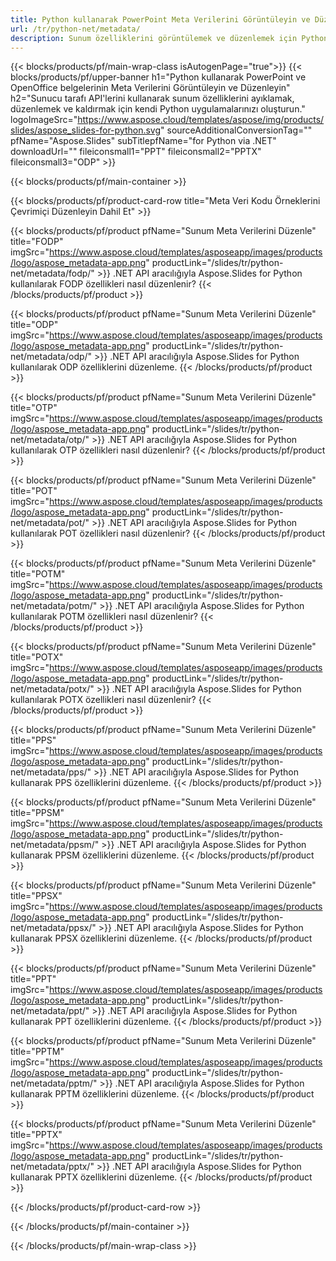 ```yaml
---
title: Python kullanarak PowerPoint Meta Verilerini Görüntüleyin ve Düzenleyin
url: /tr/python-net/metadata/
description: Sunum özelliklerini görüntülemek ve düzenlemek için Python kaynak kodu
---
```


{{< blocks/products/pf/main-wrap-class isAutogenPage="true">}}
{{< blocks/products/pf/upper-banner h1="Python kullanarak PowerPoint ve OpenOffice belgelerinin Meta Verilerini Görüntüleyin ve Düzenleyin" h2="Sunucu tarafı API'lerini kullanarak sunum özelliklerini ayıklamak, düzenlemek ve kaldırmak için kendi Python uygulamalarınızı oluşturun." logoImageSrc="https://www.aspose.cloud/templates/aspose/img/products/slides/aspose_slides-for-python.svg" sourceAdditionalConversionTag="" pfName="Aspose.Slides" subTitlepfName="for Python via .NET" downloadUrl="" fileiconsmall1="PPT" fileiconsmall2="PPTX" fileiconsmall3="ODP" >}}

{{< blocks/products/pf/main-container >}}

{{< blocks/products/pf/product-card-row title="Meta Veri Kodu Örneklerini Çevrimiçi Düzenleyin Dahil Et" >}}

{{< blocks/products/pf/product pfName="Sunum Meta Verilerini Düzenle" title="FODP" imgSrc="https://www.aspose.cloud/templates/asposeapp/images/products/logo/aspose_metadata-app.png" productLink="/slides/tr/python-net/metadata/fodp/" >}}
.NET API aracılığıyla Aspose.Slides for Python kullanılarak FODP özellikleri nasıl düzenlenir?
{{< /blocks/products/pf/product >}}

{{< blocks/products/pf/product pfName="Sunum Meta Verilerini Düzenle" title="ODP" imgSrc="https://www.aspose.cloud/templates/asposeapp/images/products/logo/aspose_metadata-app.png" productLink="/slides/tr/python-net/metadata/odp/" >}}
.NET API aracılığıyla Aspose.Slides for Python kullanılarak ODP özelliklerini düzenleme.
{{< /blocks/products/pf/product >}}

{{< blocks/products/pf/product pfName="Sunum Meta Verilerini Düzenle" title="OTP" imgSrc="https://www.aspose.cloud/templates/asposeapp/images/products/logo/aspose_metadata-app.png" productLink="/slides/tr/python-net/metadata/otp/" >}}
.NET API aracılığıyla Aspose.Slides for Python kullanılarak OTP özellikleri nasıl düzenlenir?
{{< /blocks/products/pf/product >}}

{{< blocks/products/pf/product pfName="Sunum Meta Verilerini Düzenle" title="POT" imgSrc="https://www.aspose.cloud/templates/asposeapp/images/products/logo/aspose_metadata-app.png" productLink="/slides/tr/python-net/metadata/pot/" >}}
.NET API aracılığıyla Aspose.Slides for Python kullanılarak POT özellikleri nasıl düzenlenir?
{{< /blocks/products/pf/product >}}

{{< blocks/products/pf/product pfName="Sunum Meta Verilerini Düzenle" title="POTM" imgSrc="https://www.aspose.cloud/templates/asposeapp/images/products/logo/aspose_metadata-app.png" productLink="/slides/tr/python-net/metadata/potm/" >}}
.NET API aracılığıyla Aspose.Slides for Python kullanılarak POTM özellikleri nasıl düzenlenir?
{{< /blocks/products/pf/product >}}

{{< blocks/products/pf/product pfName="Sunum Meta Verilerini Düzenle" title="POTX" imgSrc="https://www.aspose.cloud/templates/asposeapp/images/products/logo/aspose_metadata-app.png" productLink="/slides/tr/python-net/metadata/potx/" >}}
.NET API aracılığıyla Aspose.Slides for Python kullanılarak POTX özellikleri nasıl düzenlenir?
{{< /blocks/products/pf/product >}}

{{< blocks/products/pf/product pfName="Sunum Meta Verilerini Düzenle" title="PPS" imgSrc="https://www.aspose.cloud/templates/asposeapp/images/products/logo/aspose_metadata-app.png" productLink="/slides/tr/python-net/metadata/pps/" >}}
.NET API aracılığıyla Aspose.Slides for Python kullanarak PPS özelliklerini düzenleme.
{{< /blocks/products/pf/product >}}

{{< blocks/products/pf/product pfName="Sunum Meta Verilerini Düzenle" title="PPSM" imgSrc="https://www.aspose.cloud/templates/asposeapp/images/products/logo/aspose_metadata-app.png" productLink="/slides/tr/python-net/metadata/ppsm/" >}}
.NET API aracılığıyla Aspose.Slides for Python kullanarak PPSM özelliklerini düzenleme.
{{< /blocks/products/pf/product >}}

{{< blocks/products/pf/product pfName="Sunum Meta Verilerini Düzenle" title="PPSX" imgSrc="https://www.aspose.cloud/templates/asposeapp/images/products/logo/aspose_metadata-app.png" productLink="/slides/tr/python-net/metadata/ppsx/" >}}
.NET API aracılığıyla Aspose.Slides for Python kullanarak PPSX özelliklerini düzenleme.
{{< /blocks/products/pf/product >}}

{{< blocks/products/pf/product pfName="Sunum Meta Verilerini Düzenle" title="PPT" imgSrc="https://www.aspose.cloud/templates/asposeapp/images/products/logo/aspose_metadata-app.png" productLink="/slides/tr/python-net/metadata/ppt/" >}}
.NET API aracılığıyla Aspose.Slides for Python kullanarak PPT özelliklerini düzenleme.
{{< /blocks/products/pf/product >}}

{{< blocks/products/pf/product pfName="Sunum Meta Verilerini Düzenle" title="PPTM" imgSrc="https://www.aspose.cloud/templates/asposeapp/images/products/logo/aspose_metadata-app.png" productLink="/slides/tr/python-net/metadata/pptm/" >}}
.NET API aracılığıyla Aspose.Slides for Python kullanarak PPTM özelliklerini düzenleme.
{{< /blocks/products/pf/product >}}

{{< blocks/products/pf/product pfName="Sunum Meta Verilerini Düzenle" title="PPTX" imgSrc="https://www.aspose.cloud/templates/asposeapp/images/products/logo/aspose_metadata-app.png" productLink="/slides/tr/python-net/metadata/pptx/" >}}
.NET API aracılığıyla Aspose.Slides for Python kullanarak PPTX özelliklerini düzenleme.
{{< /blocks/products/pf/product >}}



{{< /blocks/products/pf/product-card-row >}}

{{< /blocks/products/pf/main-container >}}
    
{{< /blocks/products/pf/main-wrap-class >}}